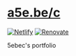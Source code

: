 # [a5e.be/c](https://a5e.be/c)

[![Netlify](https://img.shields.io/netlify/680c9363-fb19-4d04-b3bc-5920c2e9ea71?logo=netlify&style=flat-square)](https://app.netlify.com/sites/portfolio-5ebec/deploys)
[![Renovate](https://img.shields.io/badge/renovate-enabled-green?style=flat-square)](https://app.renovatebot.com/dashboard#github/5ebec/portfolio)

5ebec's portfolio
